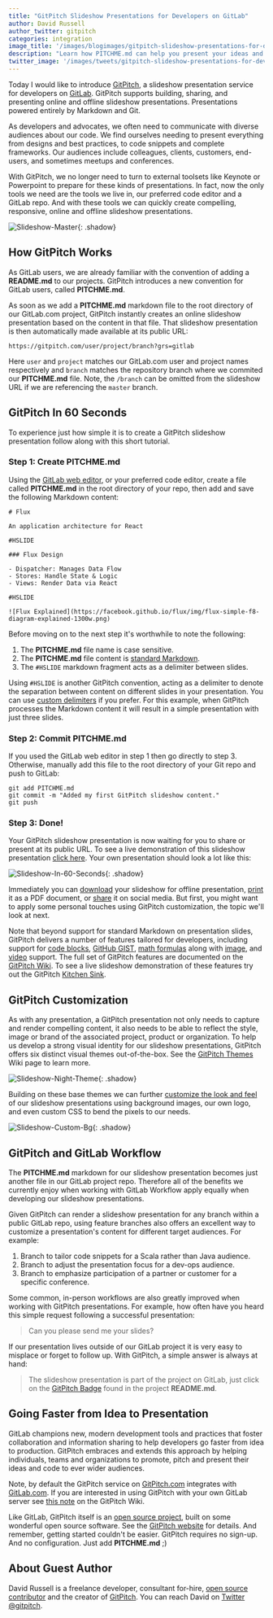 ```yaml
---
title: "GitPitch Slideshow Presentations for Developers on GitLab"
author: David Russell
author_twitter: gitpitch
categories: integration
image_title: '/images/blogimages/gitpitch-slideshow-presentations-for-developers-on-gitlab/cover.png'
description: "Learn how PITCHME.md can help you present your ideas and code to any audience."
twitter_image: '/images/tweets/gitpitch-slideshow-presentations-for-developers-on-gitlab.png'
---
```


Today I would like to introduce [GitPitch](https://gitpitch.com), a slideshow presentation service for developers on [GitLab](https://about.gitlab.com).
GitPitch supports building, sharing, and presenting online and offline slideshow presentations. Presentations powered entirely by Markdown and Git.

As developers and advocates, we often need to communicate with diverse audiences about our code.
We find ourselves needing to present everything from designs and best practices, to code snippets and complete frameworks.
Our audiences include colleagues, clients, customers, end-users, and sometimes meetups and conferences.

With GitPitch, we no longer need to turn to external toolsets like Keynote or Powerpoint to prepare for these kinds of presentations.
In fact, now the only tools we need are the tools we live in, our preferred code editor and a GitLab repo.
And with these tools we can quickly create compelling, responsive, online and offline slideshow presentations.

![Slideshow-Master](/images/blogimages/gitpitch-slideshow-presentations-for-developers-on-gitlab/slideshow-master.jpg){: .shadow}

## How GitPitch Works

As GitLab users, we are already familiar with the convention of adding a **README.md** to our projects.
GitPitch introduces a new convention for GitLab users, called **PITCHME.md**.

As soon as we add a **PITCHME.md** markdown file to the root directory of our GitLab.com project, GitPitch instantly creates an online slideshow presentation based on the content in that file.
That slideshow presentation is then automatically made available at its public URL:

```
https://gitpitch.com/user/project/branch?grs=gitlab
```

Here `user` and `project` matches our GitLab.com user and project names respectively and `branch` matches the repository branch where we commited our **PITCHME.md** file.
Note, the `/branch` can be omitted from the slideshow URL if we are referencing the `master` branch.

## GitPitch In 60 Seconds

To experience just how simple it is to create a GitPitch slideshow presentation follow along with this short tutorial.

### Step 1: Create **PITCHME.md**

Using the [GitLab web editor](https://gitlab.com/help/user/project/repository/web_editor.md), or your preferred code editor, create a file called **PITCHME.md** in the root directory of your repo, then add and save the following Markdown content:

```
# Flux

An application architecture for React

#HSLIDE

### Flux Design

- Dispatcher: Manages Data Flow
- Stores: Handle State & Logic
- Views: Render Data via React

#HSLIDE

![Flux Explained](https://facebook.github.io/flux/img/flux-simple-f8-diagram-explained-1300w.png)
```

Before moving on to the next step it's worthwhile to note the following:

1. The **PITCHME.md** file name is case sensitive.
1. The **PITCHME.md** file content is [standard Markdown]( https://daringnfireball.net/projects/markdown/syntax).
1. The `#HSLIDE` markdown fragment acts as a delimiter between slides.

Using `#HSLIDE` is another GitPitch convention, acting as a delimiter to denote the separation between content on different slides in your presentation.
You can use [custom delimiters](https://github.com/gitpitch/gitpitch/wiki/Custom-Slide-Delimiters) if you prefer.
For this example, when GitPitch processes the Markdown content it will result in a simple presentation with just three slides.


### Step 2: Commit **PITCHME.md**

If you used the GitLab web editor in step 1 then go directly to step 3.
Otherwise, manually add this file to the root directory of your Git repo and push to GitLab:

```
git add PITCHME.md
git commit -m "Added my first GitPitch slideshow content."
git push
```

### Step 3: Done!

Your GitPitch slideshow presentation is now waiting for you to share or present at its public URL.
To see a live demonstration of this slideshow presentation [click here](https://gitpitch.com/gitpitch/in-60-seconds?grs=gitlab).
Your own presentation should look a lot like this:

![Slideshow-In-60-Seconds](/images/blogimages/gitpitch-slideshow-presentations-for-developers-on-gitlab/slideshow-in-60-seconds.jpg){: .shadow}

Immediately you can [download](https://github.com/gitpitch/gitpitch/wiki/Slideshow-Offline) your slideshow for offline presentation, [print](https://github.com/gitpitch/gitpitch/wiki/Slideshow-Printing) it as a PDF document, or [share](https://github.com/gitpitch/gitpitch/wiki/Slideshow-Sharing) it on social media.
But first, you might want to apply some personal touches using GitPitch customization, the topic we'll look at next.

Note that beyond support for standard Markdown on presentation slides, GitPitch delivers a number of features tailored for developers, including support for [code blocks](https://github.com/gitpitch/gitpitch/wiki/Code-Slides), [GitHub GIST](https://github.com/gitpitch/gitpitch/wiki/GIST-Slides), [math formulas](https://github.com/gitpitch/gitpitch/wiki/Math-Notation-Slides) along with [image](https://github.com/gitpitch/gitpitch/wiki/Image-Slides), and [video](https://github.com/gitpitch/gitpitch/wiki/Video-Slides) support.
The full set of GitPitch features are documented on the [GitPitch Wiki](https://github.com/gitpitch/gitpitch/wiki).
To see a live slideshow demonstration of these features try out the GitPitch [Kitchen Sink](https://gitpitch.com/gitpitch/kitchen-sink?grs=gitlab).


## GitPitch Customization


As with any presentation, a GitPitch presentation not only needs to capture and render compelling content, it also needs to be able to reflect the style, image or brand of the associated project, product or organization.
To help us develop a strong visual identity for our slideshow presentations, GitPitch offers six distinct visual themes out-of-the-box.
See the [GitPitch Themes](https://github.com/gitpitch/gitpitch/wiki/Theme-Setting) Wiki page to learn more.

![Slideshow-Night-Theme](/images/blogimages/gitpitch-slideshow-presentations-for-developers-on-gitlab/slideshow-night-theme.jpg){: .shadow}

Building on these base themes we can further [customize the look and feel](https://github.com/gitpitch/gitpitch/wiki/Slideshow-Settings) of our slideshow presentations using background images, our own logo, and even custom CSS to bend the pixels to our needs.

![Slideshow-Custom-Bg](/images/blogimages/gitpitch-slideshow-presentations-for-developers-on-gitlab/slideshow-custom-bg.jpg){: .shadow}

## GitPitch and GitLab Workflow

The **PITCHME.md** markdown for our slideshow presentation becomes just another file in our GitLab project repo.
Therefore all of the benefits we currently enjoy when working with GitLab Workflow apply equally when developing our slideshow presentations.

Given GitPitch can render a slideshow presentation for any branch within a public GitLab repo, using feature branches also offers an excellent way to customize a presentation's content for different target audiences. For example:

1. Branch to tailor code snippets for a Scala rather than Java audience.
2. Branch to adjust the presentation focus for a dev-ops audience.
3. Branch to emphasize participation of a partner or customer for a specific conference.

Some common, in-person workflows are also greatly improved when working with GitPitch presentations.
For example, how often have you heard this simple request following a successful presentation:

> Can you please send me your slides?

If our presentation lives outside of our GitLab project it is very easy to misplace or forget to follow up.
With GitPitch, a simple answer is always at hand:

> The slideshow presentation is part of the project on GitLab, just click on the [GitPitch Badge](https://github.com/gitpitch/gitpitch/wiki/Slideshow-GitHub-Badge) found in the project **README.md**.


## Going Faster from Idea to Presentation


GitLab champions new, modern development tools and practices that foster collaboration and information sharing to help developers go faster from idea to production.
GitPitch embraces and extends this approach by helping individuals, teams and organizations to promote, pitch and present their ideas and code to ever wider audiences.

Note, by default the GitPitch service on [GitPitch.com](https://gitpitch.com) integrates with [GitLab.com](https://gitlab.com).
If you are interested in using GitPitch with your own GitLab server see [this note](https://github.com/gitpitch/gitpitch/wiki/Git-Repo-Services) on the GitPitch Wiki.

Like GitLab, GitPitch itself is an [open source project](https://github.com/gitpitch/gitpitch), built on some wonderful open source software.
See the [GitPitch website](https://gitpitch.com/#gitpitch-about) for details. And remember, getting started couldn't be easier.
GitPitch requires no sign-up. And no configuration. Just add **PITCHME.md** ;)

## About Guest Author

David Russell is a freelance developer, consultant for-hire, [open source contributor](https://github.com/onetapbeyond) and the creator of [GitPitch](https://gitpitch.com).
You can reach David on [Twitter @gitpitch](https://twitter.com/gitpitch).
